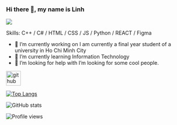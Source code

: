 ### Hi there 👋, my name is Linh

![](https://camo.githubusercontent.com/c8603029e1d7baade74d71c1823bdcdbaa61f08c2bf062a483e02e0f4ace034c/68747470733a2f2f692e67697068792e636f6d2f5254684e30684f5332474f344d2e676966)

Skills: C++ / C# / HTML / CSS / JS / Python / REACT / Figma

- 🔭 I’m currently working on I am currently a final year student of a university in Ho Chi Minh City
- 🌱 I’m currently learning Information Technology
- 🤔 I’m looking for help with I’m looking for some cool people.

[<img src='https://cdn.jsdelivr.net/npm/simple-icons@3.0.1/icons/github.svg' alt='github' height='40'>](https://github.com/mni-linh)

[![Top Langs](https://github-readme-stats.vercel.app/api/top-langs/?username=mni-linh)](https://github.com/anuraghazra/github-readme-stats)

![GitHub stats](https://github-readme-stats.vercel.app/api?username=mni-linh&show_icons=true&count_private=true)

<!-- ![GitHub Activity Graph](./mni-linh-2021.stl) -->

![Profile views](https://gpvc.arturio.dev/mni-linh)
